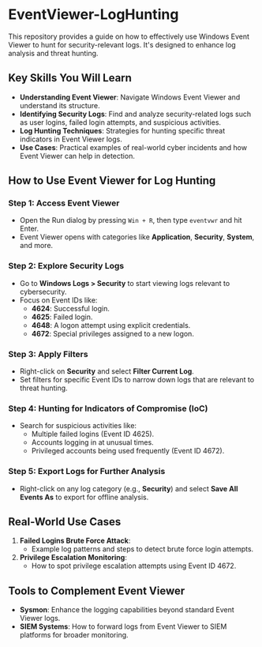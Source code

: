 # EventViewer-LogHunting
This repository provides a guide on how to effectively use Windows Event Viewer to hunt for security-relevant logs. It's designed to enhance log analysis and threat hunting.
## Key Skills You Will Learn
- **Understanding Event Viewer**: Navigate Windows Event Viewer and understand its structure.
- **Identifying Security Logs**: Find and analyze security-related logs such as user logins, failed login attempts, and suspicious activities.
- **Log Hunting Techniques**: Strategies for hunting specific threat indicators in Event Viewer logs.
- **Use Cases**: Practical examples of real-world cyber incidents and how Event Viewer can help in detection.

## How to Use Event Viewer for Log Hunting
### Step 1: Access Event Viewer
- Open the Run dialog by pressing `Win + R`, then type `eventvwr` and hit Enter.
- Event Viewer opens with categories like **Application**, **Security**, **System**, and more.

### Step 2: Explore Security Logs
- Go to **Windows Logs > Security** to start viewing logs relevant to cybersecurity.
- Focus on Event IDs like:
  - **4624**: Successful login.
  - **4625**: Failed login.
  - **4648**: A logon attempt using explicit credentials.
  - **4672**: Special privileges assigned to a new logon.

### Step 3: Apply Filters
- Right-click on **Security** and select **Filter Current Log**.
- Set filters for specific Event IDs to narrow down logs that are relevant to threat hunting.

### Step 4: Hunting for Indicators of Compromise (IoC)
- Search for suspicious activities like:
  - Multiple failed logins (Event ID 4625).
  - Accounts logging in at unusual times.
  - Privileged accounts being used frequently (Event ID 4672).

### Step 5: Export Logs for Further Analysis
- Right-click on any log category (e.g., **Security**) and select **Save All Events As** to export for offline analysis.

## Real-World Use Cases
1. **Failed Logins Brute Force Attack**:
   - Example log patterns and steps to detect brute force login attempts.
2. **Privilege Escalation Monitoring**:
   - How to spot privilege escalation attempts using Event ID 4672.

## Tools to Complement Event Viewer
- **Sysmon**: Enhance the logging capabilities beyond standard Event Viewer logs.
- **SIEM Systems**: How to forward logs from Event Viewer to SIEM platforms for broader monitoring.
